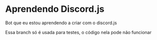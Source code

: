 # Aprendendo Discord.js
Bot que eu estou aprendendo a criar com o discord.js

Essa branch só é usada para testes, o código nela pode não funcionar
